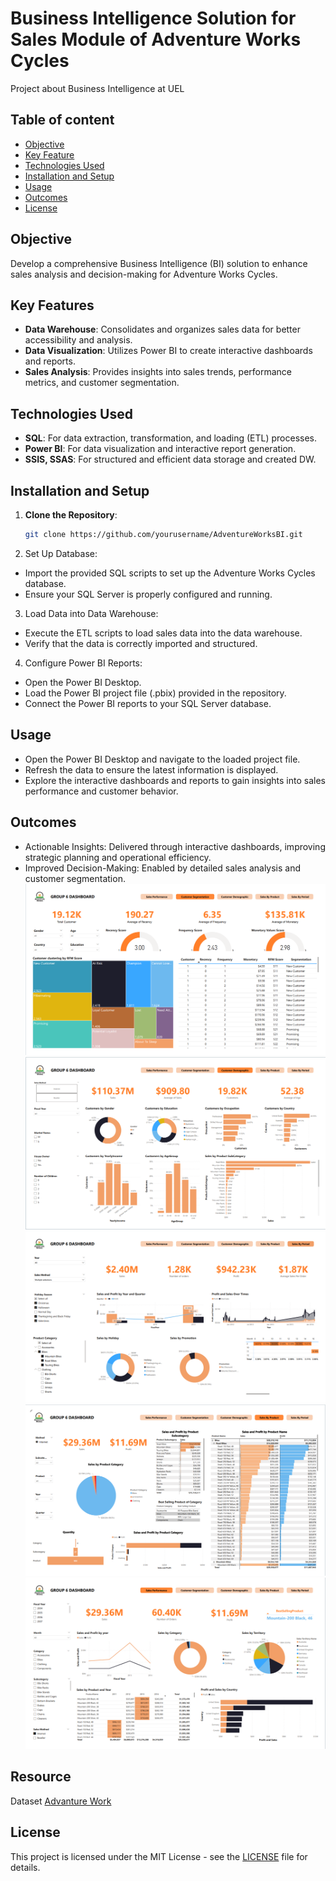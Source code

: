 # Business Intelligence Solution for Sales Module of Adventure Works Cycles
Project about Business Intelligence at UEL

## Table of content
- [Objective](#objective)
- [Key Feature](#key-feature)
- [Technologies Used](#technologies-used)
- [Installation and Setup](#installation-and-setup)
- [Usage](#usage)
- [Outcomes](#outcomes)
- [License](#license)
  
## Objective
Develop a comprehensive Business Intelligence (BI) solution to enhance sales analysis and decision-making for Adventure Works Cycles.

## Key Features
- **Data Warehouse**: Consolidates and organizes sales data for better accessibility and analysis.
- **Data Visualization**: Utilizes Power BI to create interactive dashboards and reports.
- **Sales Analysis**: Provides insights into sales trends, performance metrics, and customer segmentation.

## Technologies Used
- **SQL**: For data extraction, transformation, and loading (ETL) processes.
- **Power BI**: For data visualization and interactive report generation.
- **SSIS, SSAS**: For structured and efficient data storage and created DW.

## Installation and Setup
1. **Clone the Repository**:
   ```bash
   git clone https://github.com/yourusername/AdventureWorksBI.git
   ```

2. Set Up Database:
- Import the provided SQL scripts to set up the Adventure Works Cycles database.
- Ensure your SQL Server is properly configured and running.

3. Load Data into Data Warehouse:
- Execute the ETL scripts to load sales data into the data warehouse.
- Verify that the data is correctly imported and structured.

4. Configure Power BI Reports:
- Open the Power BI Desktop.
- Load the Power BI project file (.pbix) provided in the repository.
- Connect the Power BI reports to your SQL Server database.

## Usage
- Open the Power BI Desktop and navigate to the loaded project file.
- Refresh the data to ensure the latest information is displayed.
- Explore the interactive dashboards and reports to gain insights into sales performance and customer behavior.

## Outcomes
- Actionable Insights: Delivered through interactive dashboards, improving strategic planning and operational efficiency.
- Improved Decision-Making: Enabled by detailed sales analysis and customer segmentation.
![customer segmentation](Screenshot/CustomerSegmentation.PNG)
![demographic](Screenshot/Demographic.PNG)
![period](Screenshot/Period.PNG)
![product](Screenshot/Product.PNG)
![sales performance](Screenshot/SalesPerformance.PNG)

## Resource
Dataset [Advanture Work](https://learn.microsoft.com/en-us/sql/samples/adventureworks-install-configure?view=sql-server-ver16&tabs=ssms)

## License
This project is licensed under the MIT License - see the [LICENSE](LICENSE.md) file for details.

